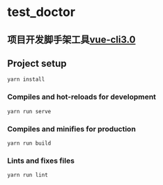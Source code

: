 # test_doctor## 项目开发脚手架工具[vue-cli3.0]## Project setup```yarn install```### Compiles and hot-reloads for development```yarn run serve```### Compiles and minifies for production```yarn run build```### Lints and fixes files```yarn run lint```[vue-cli3.0]:<http://baidu.com>